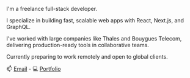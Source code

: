 I'm a freelance full-stack developer.

I specialize in building fast, scalable web apps with React, Next.js, and GraphQL.

I've worked with large companies like Thales and Bouygues Telecom, delivering production-ready tools in collaborative teams.

Currently preparing to work remotely and open to global clients.

📫 [Email](mailto:adrien.figard@gmail.com) - 💻 [Portfolio](https://afigard.dev)
